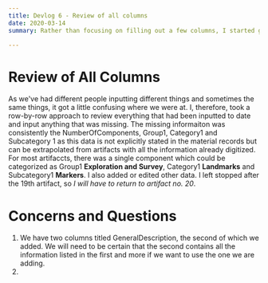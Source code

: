 ```yaml
---
title: Devlog 6 - Review of all columns
date: 2020-03-14
summary: Rather than focusing on filling out a few columns, I started going through the data row by row to make sure everything was there.

---
```


# Review of All Columns

As we've had different people inputting different things and sometimes the same things, it got a little confusing where we were at. I, therefore, took a row-by-row approach to review everything that had been inputted to date and input anything that was missing. The missing informaiton was consistently the NumberOfComponents, Group1, Category1 and Subcategory 1 as this data is not explicitly stated in the material records but can be extrapolated from artifacts with all the information already digitized. For most artifaccts, there was a single component which could be categorized as Group1 **Exploration and Survey**, Category1 **Landmarks** and Subcategory1 **Markers**. I also added or edited other data. I left stopped after the 19th artifact, so *I will have to return to artifact no. 20*.

# Concerns and Questions

1. We have two columns titled GeneralDescription, the second of which we added. We will need to be certain that the second contains all the information listed in the first and more if we want to use the one we are adding.
2. 
